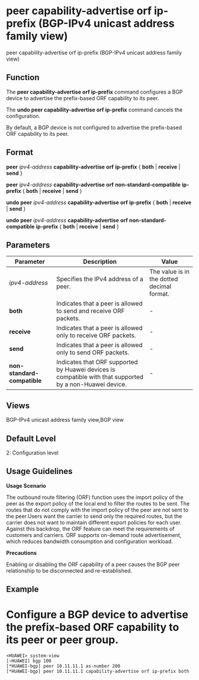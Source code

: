peer capability-advertise orf ip-prefix (BGP-IPv4 unicast address family view)
==============================================================================

peer capability-advertise orf ip-prefix (BGP-IPv4 unicast address family view)

Function
--------



The **peer capability-advertise orf ip-prefix** command configures a BGP device to advertise the prefix-based ORF capability to its peer.

The **undo peer capability-advertise orf ip-prefix** command cancels the configuration.



By default, a BGP device is not configured to advertise the prefix-based ORF capability to its peer.


Format
------

**peer** *ipv4-address* **capability-advertise** **orf** **ip-prefix** { **both** | **receive** | **send** }

**peer** *ipv4-address* **capability-advertise** **orf** **non-standard-compatible** **ip-prefix** { **both** | **receive** | **send** }

**undo peer** *ipv4-address* **capability-advertise** **orf** **ip-prefix** { **both** | **receive** | **send** }

**undo peer** *ipv4-address* **capability-advertise** **orf** **non-standard-compatible** **ip-prefix** { **both** | **receive** | **send** }


Parameters
----------

| Parameter | Description | Value |
| --- | --- | --- |
| *ipv4-address* | Specifies the IPv4 address of a peer. | The value is in the dotted decimal format. |
| **both** | Indicates that a peer is allowed to send and receive ORF packets. | - |
| **receive** | Indicates that a peer is allowed only to receive ORF packets. | - |
| **send** | Indicates that a peer is allowed only to send ORF packets. | - |
| **non-standard-compatible** | Indicates that ORF supported by Huawei devices is compatible with that supported by a non-Huawei device. | - |



Views
-----

BGP-IPv4 unicast address family view,BGP view


Default Level
-------------

2: Configuration level


Usage Guidelines
----------------

**Usage Scenario**

The outbound route filtering (ORF) function uses the import policy of the peer as the export policy of the local end to filter the routes to be sent. The routes that do not comply with the import policy of the peer are not sent to the peer.Users want the carrier to send only the required routes, but the carrier does not want to maintain different export policies for each user. Against this backdrop, the ORF feature can meet the requirements of customers and carriers. ORF supports on-demand route advertisement, which reduces bandwidth consumption and configuration workload.

**Precautions**

Enabling or disabling the ORF capability of a peer causes the BGP peer relationship to be disconnected and re-established.


Example
-------

# Configure a BGP device to advertise the prefix-based ORF capability to its peer or peer group.
```
<HUAWEI> system-view
[~HUAWEI] bgp 100
[*HUAWEI-bgp] peer 10.11.11.1 as-number 200
[*HUAWEI-bgp] peer 10.11.11.1 capability-advertise orf ip-prefix both

```